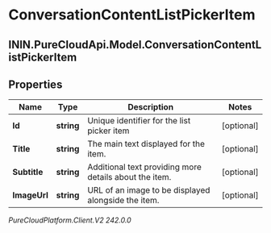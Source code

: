 # ConversationContentListPickerItem

## ININ.PureCloudApi.Model.ConversationContentListPickerItem

## Properties

|Name | Type | Description | Notes|
|------------ | ------------- | ------------- | -------------|
| **Id** | **string** | Unique identifier for the list picker item | [optional] |
| **Title** | **string** | The main text displayed for the item. | [optional] |
| **Subtitle** | **string** | Additional text providing more details about the item. | [optional] |
| **ImageUrl** | **string** | URL of an image to be displayed alongside the item. | [optional] |



_PureCloudPlatform.Client.V2 242.0.0_
